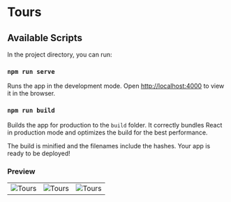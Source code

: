 # Tours

## Available Scripts

In the project directory, you can run:

### `npm run serve`

Runs the app in the development mode.
Open [http://localhost:4000](http://localhost:4000) to view it in the browser.

### `npm run build`

Builds the app for production to the `build` folder.
It correctly bundles React in production mode and optimizes the build for the best performance.

The build is minified and the filenames include the hashes.
Your app is ready to be deployed!

### Preview
<table>
    <tr>
        <td><img src="https://github.com/chayan-1906/react-udemy-john-smilga/assets/82430454/54991d2c-af2b-4bc4-aa5e-d6b7511fa44b" 
                    alt="Tours"></td>
        <td><img src="https://github.com/chayan-1906/react-udemy-john-smilga/assets/82430454/b01662d9-8a4c-4b7c-bec3-551644fd1214" 
                    alt="Tours"></td>
        <td><img src="https://github.com/chayan-1906/react-udemy-john-smilga/assets/82430454/ed44d505-d206-489e-a0fc-a1593437ee92" 
                    alt="Tours"></td>
    </tr>
</table>